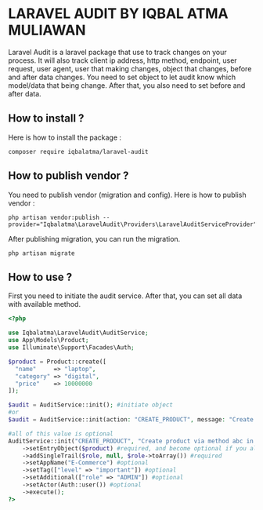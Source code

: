 # LARAVEL AUDIT BY IQBAL ATMA MULIAWAN
Laravel Audit is a laravel package that use to track changes on your process. It will also track client ip address, http method, endpoint, user request, user agent, user that making changes, object that changes, before and after data changes. You need to set object to let audit know which model/data that being change. After that, you also need to set before and after data. 


## How to install ?
Here is how to install the package :
```console
composer require iqbalatma/laravel-audit
```

## How to publish vendor ?
You need to publish vendor (migration and config). Here is how to publish vendor :
```console
php artisan vendor:publish --provider="Iqbalatma\LaravelAudit\Providers\LaravelAuditServiceProvider"
```

After publishing migration, you can run the migration.
```console
php artisan migrate
```

## How to use ?
First you need to initiate the audit service. After that, you can set all data with available method.

```php
<?php

use Iqbalatma\LaravelAudit\AuditService;
use App\Models\Product;
use Illuminate\Support\Facades\Auth;

$product = Product::create([
  "name"     => "laptop",
  "category" => "digital",
  "price"    => 10000000
]);

$audit = AuditService::init(); #initiate object
#or
$audit = AuditService::init(action: "CREATE_PRODUCT", message: "Create product via method abc in class xyz", entryObject: $product, guard: "web", user: Auth::user());

#all of this value is optional
AuditService::init("CREATE_PRODUCT", "Create product via method abc in class xyz")
    ->setEntryObject($product) #required, and become optional if you already set via init
    ->addSingleTrail($role, null, $role->toArray()) #required
    ->setAppName("E-Commerce") #optional
    ->setTag(["level" => "important"]) #optional
    ->setAdditional(["role" => "ADMIN"]) #optional
    ->setActor(Auth::user()) #optional
    ->execute();
?>

```
